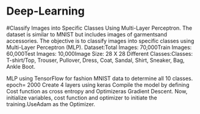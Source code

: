 # Deep-Learning
#Classify Images into Specific Classes Using Multi-Layer Perceptron.
The dataset is similar to MNIST but includes images of garmentsand accessories. The objective is to classify images into specific classes using Multi-Layer Perceptron (MLP).
Dataset:Total Images: 70,000Train Images: 60,000Test Images: 10,000Image Size: 28 X 28
Different Classes:Classes: T-shirt/Top, Trouser, Pullover, Dress, Coat, Sandal, Shirt, Sneaker, Bag, Ankle Boot.

MLP using TensorFlow for fashion MNIST data to determine all 10 classes. 
epoch= 2000 
Create 4 layers using keras
Compile the model by defining Cost function as cross entropy and Optimizeras Gradient Descent.
Now, initialize variables, cost function and optimizer to initiate the training.UseAdam as the Optimizer.
